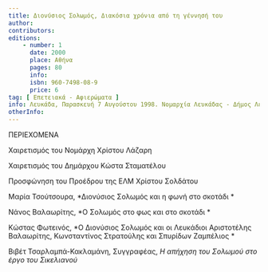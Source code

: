 ```yaml
---
title: Διονύσιος Σολωμός, Διακόσια χρόνια από τη γέννησή του
author: 
contributors: 
editions: 
    - number: 1
      date: 2000
      place: Αθήνα
      pages: 80
      info: 
      isbn: 960-7498-08-9
      price: 6
tag: [ Επετειακά - Αφιερώματα ]
info: Λευκάδα, Παρασκευή 7 Αυγούστου 1998. Νομαρχία Λευκάδας - Δήμος Λευκάδας - Εταιρεία Λευκαδικών Μελετών
otherInfo:
---
```


ΠΕΡΙΕΧΟΜΕΝΑ

Χαιρετισμός του Νομάρχη Χρίστου Λάζαρη 

Χαιρετισμός του Δημάρχου Κώστα Σταματέλου

Προσφώνηση του Προέδρου της ΕΛΜ Χρίστου Σολδάτου

Μαρία Τσούτσουρα, *Διονύσιος Σολωμός και η φωνή στο σκοτάδι *

Νάνος Βαλαωρίτης, *Ο Σολωμός στο φως και στο σκοτάδι *

Κώστας Φωτεινός, *Ο Διονύσιος Σολωμός και οι Λευκάδιοι Αριστοτέλης Βαλαωρίτης, Κωνσταντίνος Στρατούλης και Σπυρίδων Ζαμπέλιος *

Βιβέτ Τσαρλαμπά-Κακλαμάνη, Συγγραφέας, *Η απήχηση του Σολωμού στο έργο του Σικελιανού*
